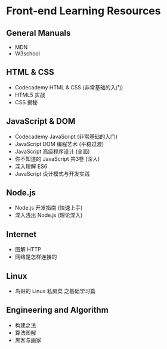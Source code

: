 # Front-end Learning Resources

## General Manuals

* MDN
* W3school

## HTML &amp; CSS

* Codecademy HTML &amp; CSS (非常基础的入门)
* HTML5 实战
* CSS 揭秘

## JavaScript &amp; DOM

* Codecademy JavaScript (非常基础的入门)
* JavaScript DOM 编程艺术 (平稳过渡)
* JavaScript 高级程序设计 (全面)
* 你不知道的 JavaScript 共3卷 (深入)
* 深入理解 ES6
* JavaScript 设计模式与开发实践

## Node.js

* Node.js 开发指南 (快速上手)
* 深入浅出 Node.js (理论深入)

## Internet

* 图解 HTTP
* 网络是怎样连接的

## Linux

* 鸟哥的 Linux 私房菜 之基础学习篇

## Engineering and Algorithm

* 构建之法
* 算法图解
* 黑客与画家